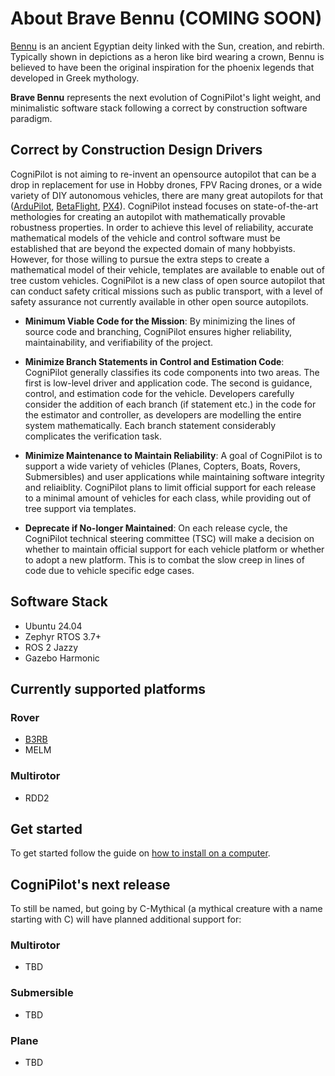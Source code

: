 # About Brave Bennu (COMING SOON)

[Bennu](https://en.wikipedia.org/wiki/Bennu) is an ancient Egyptian deity linked with the Sun, creation, and rebirth. Typically shown in depictions as a heron like bird wearing a crown, Bennu is believed to have been the original inspiration for the phoenix legends that developed in Greek mythology.

**Brave Bennu** represents the next evolution of CogniPilot's light weight, and minimalistic software stack following a correct by construction software paradigm.

## Correct by Construction Design Drivers

CogniPilot is not aiming to re-invent an opensource autopilot that can be a drop in replacement for use in Hobby drones, FPV Racing drones, or a wide variety of DIY autonomous vehicles, there are many great autopilots for that ([ArduPilot](https://ardupilot.org/), [BetaFlight](https://betaflight.com/), [PX4](https://px4.io/)). CogniPilot instead focuses on state-of-the-art methologies for creating an autopilot with mathematically provable robustness properties. In order to achieve this level of reliability, accurate mathematical models of the vehicle and control software must be established that are beyond the expected domain of many hobbyists. However, for those willing to pursue the extra steps to create a mathematical model of their vehicle, templates are available to enable out of tree custom vehicles. CogniPilot is a new class of open source autopilot that can conduct safety critical missions such as public transport, with a level of safety assurance not currently available in other open source autopilots.

  * **Minimum Viable Code for the Mission**: By minimizing the lines of source code and branching, CogniPilot ensures higher reliability, maintainability, and verifiability of the project. 

  * **Minimize Branch Statements in Control and Estimation Code**: CogniPilot generally classifies its code components into two areas. The first is low-level driver and application code. The second is guidance, control, and estimation code for the vehicle. Developers carefully consider the addition of each branch (if statement etc.) in the code for the estimator and controller, as developers are modelling the entire system mathematically. Each branch statement considerably complicates the verification task.

  * **Minimize Maintenance to Maintain Reliability**: A goal of CogniPilot is to support a wide variety of vehicles (Planes, Copters, Boats, Rovers, Submersibles) and user applications while maintaining software integrity and reliaiblity. CogniPilot plans to limit official support for each release to a minimal amount of vehicles for each class, while providing out of tree support via templates.

  * **Deprecate if No-longer Maintained**: On each release cycle, the CogniPilot technical steering committee (TSC) will make a decision on whether to maintain official support for each vehicle platform or whether to adopt a new platform. This is to combat the slow creep in lines of code due to vehicle specific edge cases. 


## Software Stack
* Ubuntu 24.04
* Zephyr RTOS 3.7+
* ROS 2 Jazzy
* Gazebo Harmonic

## Currently supported platforms

### Rover
   * [B3RB](./reference_systems/b3rb/about.md)
   * MELM
### Multirotor
   * RDD2

## Get started

To get started follow the guide on [how to install on a computer](./getting_started/install.md).

## CogniPilot's next release
To still be named, but going by C-Mythical (a mythical creature with a name starting with C) will have planned additional support for:

### Multirotor
   * TBD
### Submersible
   * TBD
### Plane
   * TBD



